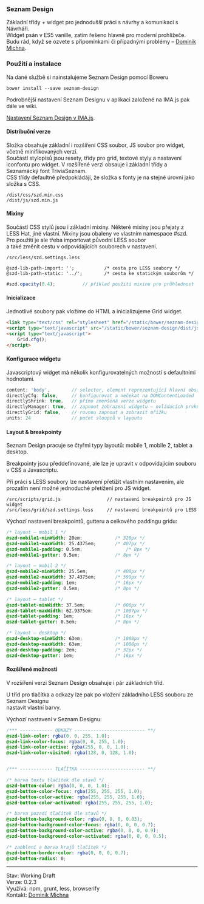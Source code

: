 ### Seznam Design

Základní třídy + widget pro jednodušší práci s návrhy a komunikaci s Návrháři.  
Widget psán v ES5 vanille, zatím řešeno hlavně pro moderní prohlížeče.  
Budu rád, když se ozvete s připomínkami či případnými problémy – [Dominik Michna](mailto:dominik.michna@firma.seznam.cz).

### Použití a instalace

Na dané službě si nainstalujeme Seznam Design pomocí Boweru

```
bower install --save seznam-design
```

Podrobnější nastavení Seznam Designu v aplikaci založené na IMA.js pak dále ve wiki.

[Nastavení Seznam Design v IMA.js](https://gitlab.kancelar.seznam.cz/webmasters-common/seznam-design/wikis/imajs).

#### Distribuční verze

Složka obsahuje základní i rozšíření CSS soubor, JS soubor pro widget, včetně minifikovaných verzí.  
Součástí stylopisů jsou resety, třídy pro grid, textové styly a nastavení iconfontu pro widget.
V rozšířené verzi obsauje i základní třídy a Seznamácký font TriviaSeznam.  
CSS třídy defaultně předpokládájí, že složka s fonty je na stejné úrovni jako složka s CSS.  

```
/dist/css/szd.min.css
/dist/js/szd.min.js
```

#### Mixiny

Součástí CSS stylů jsou i základní mixiny.
Některé mixiny jsou přejaty z LESS Hat, jiné vlastní.
Mixiny jsou obaleny ve vlastním namespace #szd.  
Pro použití je ale třeba importovat původní LESS soubor  
a také změnit cestu v odpovídajících souborech v nastavení.  

```
/src/less/szd.settings.less

@szd-lib-path-import: ''; 			/* cesta pro LESS soubory */
@szd-lib-path-static: '../'; 		/* cesta ke statickým souborům */
```

``` javascript
#szd.opacity(0.4); 			// příklad použití mixinu pro průhlednost
```

#### Inicializace

Jednotlivé soubory pak vložíme do HTML a inicializujeme Grid widget. 

```html
<link type="text/css" rel="stylesheet" href="/static/bower/seznam-design/dist/css/szd.min.css">
<script type="text/javascript" src="/static/bower/seznam-design/dist/js/szd.min.js"></script>
<script type="text/javascript">
	Grid.cfg();
</script>
```

#### Konfigurace widgetu

Javascriptový widget má několik konfigurovatelných možností s defaultními hodnotami.

```javascript
content: 'body', 		// selector, element reprezentující hlavní obsah 
directlyCfg: false, 	// konfigurovat a nečekat na DOMContentLoaded
directlyShrink: true,   // přímo zmenšená verze widgetu
directlyManager: true,  // zapnout zobrazení widgetu – ovládacích prvků
directlyGrid: false,    // rovnou zapnout a zobrazit mřížku
units: 24               // počet sloupců v layoutu
```


#### Layout & breakpointy

Seznam Design pracuje se čtyřmi typy layoutů: mobile 1, mobile 2, tablet a desktop.

Breakpointy jsou předdefinované, ale lze je upravit v odpovídajícím souboru v CSS a Javascriptu.  

Při práci s LESS soubory lze nastavení přetížit vlastním nastavením, 
ale prozatím není možné jednoduché přetížení pro JS widget.

``` 
/src/scripts/grid.js                 // nastavení breakpointů pro JS widget
/src/less/grid/szd.settings.less     // nastavení breakpointů pro LESS
```

Výchozí nastavení breakpointů, gutteru a celkového paddingu gridu:

``` css
/* layout – mobil 1 */
@szd-mobile1-minWidth: 20em; 			/* 320px */
@szd-mobile1-maxWidth: 25.4375em;		/* 407px */
@szd-mobile1-padding: 0.5em;				/* 8px */
@szd-mobile1-gutter: 0.5em;				/* 8px */

/* layout – mobil 2 */
@szd-mobile2-minWidth: 25.5em;			/* 408px */
@szd-mobile2-maxWidth: 37.4375em;		/* 599px */
@szd-mobile2-padding: 1em;				/* 16px */
@szd-mobile2-gutter: 0.5em;				/* 8px */

/* layout – tablet */
@szd-tablet-minWidth: 37.5em;			/* 600px */
@szd-tablet-maxWidth: 62.9375em;		/* 1007px */
@szd-tablet-padding: 1em;				/* 16px */
@szd-tablet-gutter: 0.5em; 				/* 8px */

/* layout – desktop */
@szd-desktop-minWidth: 63em; 			/* 1008px */
@szd-desktop-maxWidth: 63em;			/* 1008px */
@szd-desktop-padding: 2em;				/* 32px */
@szd-desktop-gutter: 1em; 				/* 16px */
```

#### Rozšířené možnosti

V rozšíření verzi Seznam Design obsahuje i pár základních tříd.

U tříd pro tlačítka a odkazy lze pak po vložení základního LESS souboru ze Seznam Designu  
nastavit vlastní barvy.

Výchozí nastavení v Seznam Designu:

``` css
/*** ------------ ODKAZY -------------------------- **/
@szd-link-color: rgba(0, 0, 255, 1.0);
@szd-link-color-focus: rgba(0, 0, 255, 1.0);
@szd-link-color-active: rgba(255, 0, 0, 1.0);
@szd-link-color-visited: rgba(128, 0, 128, 1.0);


/*** ------------ TLAČÍTKA ------------------------ **/

/* barva textu tlačítek dle stavů */
@szd-button-color: rgba(0, 0, 0, 1.0);
@szd-button-color-focus: rgba(255, 255, 255, 1.0);
@szd-button-color-active: rgba(255, 255, 255, 1.0);
@szd-button-color-activated: rgba(255, 255, 255, 1.0);

/* barva pozadí tlačítek dle stavů */
@szd-button-background-color: rgba(0, 0, 0, 0.03);
@szd-button-background-color-focus: rgba(0, 0, 0, 0.7);
@szd-button-background-color-active: rgba(0, 0, 0, 0.9);
@szd-button-background-color-activated: rgba(0, 0, 0, 0.5);

/* zaoblení a barva krajů tlačítek */
@szd-button-border-color: rgba(0, 0, 0, 0.7);
@szd-button-radius: 0;
```

---  

Stav: Working Draft  
Verze: 0.2.3  
Využívá:  npm, grunt, less, browserify  
Kontakt: [Dominik Michna](mailto:dominik.michna@firma.seznam.cz)